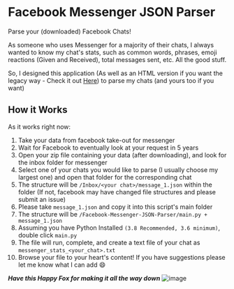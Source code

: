 # Facebook Messenger JSON Parser
Parse your (downloaded) Facebook Chats!

As someone who uses Messenger for a majority of their chats, 
I always wanted to know my chat's stats, such as common words, phrases,
emoji reactions (Given and Received), total messages sent, etc. All the good stuff.

So, I designed this application (As well as an HTML version if you want the legacy way - Check it out 
[Here](https://github.com/artyomos/facebook-messenger-parser)) to parse my chats (and yours too if you want)



## How it Works
As it works right now:
1. Take your data from facebook take-out for messenger
2. Wait for Facebook to eventually look at your request in 5 years
3. Open your zip file containing your data (after downloading), and look for the inbox folder for messenger
4. Select one of your chats you would like to parse (I usually choose my largest one) and open that folder for the corresponding chat
5. The structure will be `/Inbox/<your chat>/message_1.json` within the folder (If not, facebook may have changed file structures and please submit an issue)
6. Please take `message_1.json` and copy it into this script's main folder
7. The structure will be `/Facebook-Messenger-JSON-Parser/main.py + message_1.json`
8. Assuming you have Python Installed `(3.8 Recommended, 3.6 minimum)`, double click `main.py`
9. The file will run, complete, and create a text file of your chat as `messenger_stats_<your_chat>.txt`
10. Browse your file to your heart's content! If you have suggestions please let me know what I can add 😄

***Have this Happy Fox for making it all the way down***
![image](http://i.imgur.com/WhZThdw.jpg)
